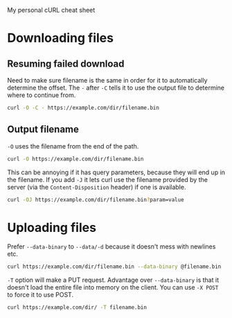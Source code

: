My personal cURL cheat sheet

# Downloading files

## Resuming failed download

Need to make sure filename is the same in order for it to automatically determine the offset. The `-`
after `-C` tells it to use the output file to determine where to continue from.

```bash
curl -O -C - https://example.com/dir/filename.bin
```

## Output filename

`-O` uses the filename from the end of the path. 

```bash
curl -O https://example.com/dir/filename.bin
```

This can be annoying if it has query parameters, because they will end up in the filename.
If you add `-J` it lets curl use the filename provided by the server (via the `Content-Disposition`
header) if one is available.

```bash
curl -OJ https://example.com/dir/filename.bin?param=value
```

# Uploading files

Prefer `--data-binary` to `--data/-d` because it doesn't mess with newlines etc.

```bash
curl https://example.com/dir/filename.bin --data-binary @filename.bin
```

`-T` option will make a PUT request. Advantage over `--data-binary` is that it doesn't load the entire
file into memory on the client. You can use `-X POST` to force it to use POST.

```bash
curl https://example.com/dir/ -T filename.bin
```